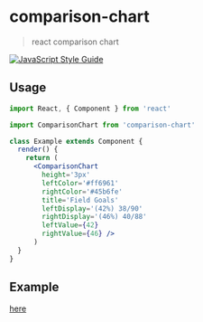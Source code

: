 # comparison-chart

> react comparison chart

[![JavaScript Style Guide](https://img.shields.io/badge/code_style-standard-brightgreen.svg)](https://standardjs.com)


## Usage

```jsx
import React, { Component } from 'react'

import ComparisonChart from 'comparison-chart'

class Example extends Component {
  render() {
    return (  
      <ComparisonChart 
        height='3px'
        leftColor='#ff6961'
        rightColor='#45b6fe'
        title='Field Goals'
        leftDisplay='(42%) 38/90'
        rightDisplay='(46%) 40/88'
        leftValue={42}
        rightValue={46} />
      )
  }
}
```

## Example

[here](http://sj5000-percentage-chart.s3-website-us-east-1.amazonaws.com/)
